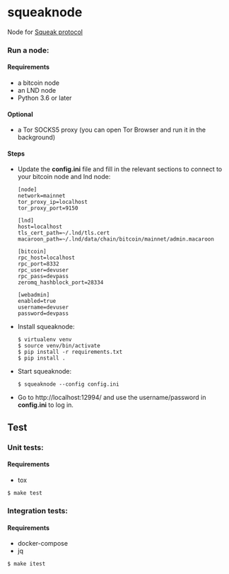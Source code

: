 # squeaknode

Node for [Squeak protocol](https://github.com/yzernik/squeak/blob/master/docs/PROTOCOL.md)

### Run a node:

#### Requirements
* a bitcoin node
* an LND node
* Python 3.6 or later

#### Optional
* a Tor SOCKS5 proxy (you can open Tor Browser and run it in the background)

#### Steps
- Update the **config.ini** file and fill in the relevant sections to connect to your bitcoin node and lnd node:
	```
	[node]
	network=mainnet
	tor_proxy_ip=localhost
	tor_proxy_port=9150

	[lnd]
	host=localhost
	tls_cert_path=~/.lnd/tls.cert
	macaroon_path=~/.lnd/data/chain/bitcoin/mainnet/admin.macaroon

	[bitcoin]
	rpc_host=localhost
	rpc_port=8332
	rpc_user=devuser
	rpc_pass=devpass
	zeromq_hashblock_port=28334

	[webadmin]
	enabled=true
	username=devuser
	password=devpass
	```
- Install squeaknode:
	```
	$ virtualenv venv
	$ source venv/bin/activate
	$ pip install -r requirements.txt
	$ pip install .
	```
- Start squeaknode:
 	```
	$ squeaknode --config config.ini
	```
- Go to http://localhost:12994/ and use the username/password in **config.ini** to log in.

## Test

### Unit tests:

#### Requirements
* tox

```
$ make test
```

### Integration tests:

#### Requirements
* docker-compose
* jq

```
$ make itest
```
